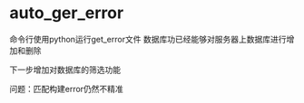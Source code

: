 # auto_ger_error

命令行使用python运行get_error文件
数据库功已经能够对服务器上数据库进行增加和删除

下一步增加对数据库的筛选功能

问题：匹配构建error仍然不精准
